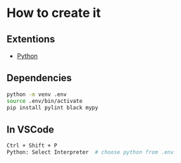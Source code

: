 # How to create it

## Extentions
- [Python](https://marketplace.visualstudio.com/items?itemName=ms-python.python)

## Dependencies
```bash
python -m venv .env
source .env/bin/activate
pip install pylint black mypy
```

## In VSCode
```bash
Ctrl + Shift + P
Python: Select Interpreter  # choose python from .env
```
